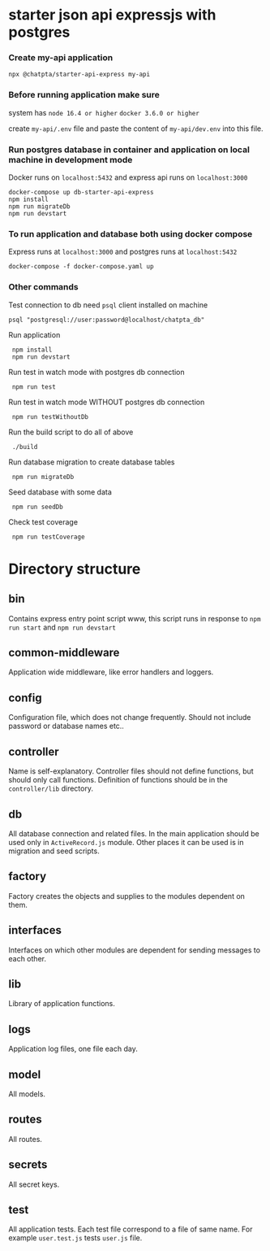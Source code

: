 # starter json api expressjs with postgres

### Create my-api application

```shell
npx @chatpta/starter-api-express my-api
```

### Before running application make sure

system has
```node 16.4 or higher```
```docker 3.6.0 or higher```

create ```my-api/.env``` file and paste the content of ```my-api/dev.env``` into this file.

### Run postgres database in container and application on local machine in development mode

Docker runs on ```localhost:5432``` and express api runs on ```localhost:3000```

```shell
docker-compose up db-starter-api-express
npm install
npm run migrateDb
npm run devstart
```

### To run application and database both using docker compose

Express runs at ```localhost:3000``` and postgres runs at ```localhost:5432```

```shell
docker-compose -f docker-compose.yaml up
```

### Other commands

Test connection to db need ```psql``` client installed on machine

```shell
psql "postgresql://user:password@localhost/chatpta_db"
```

Run application

```shell
 npm install
 npm run devstart
```

Run test in watch mode with postgres db connection

```shell
 npm run test
```

Run test in watch mode WITHOUT postgres db connection

```shell
 npm run testWithoutDb
```

Run the build script to do all of above

```shell
 ./build
```

Run database migration to create database tables

```shell
 npm run migrateDb
```

Seed database with some data

```shell
 npm run seedDb
```

Check test coverage

```shell
 npm run testCoverage
```

# Directory structure

## bin

Contains express entry point script www, this script runs in response to ```npm run start``` and ```npm run devstart```

## common-middleware

Application wide middleware, like error handlers and loggers.

## config

Configuration file, which does not change frequently. Should not include password or database names etc..

## controller

Name is self-explanatory. Controller files should not define functions, but should only call functions. Definition of
functions should be in the ```controller/lib``` directory.

## db

All database connection and related files. In the main application should be used only in ```ActiveRecord.js``` module.
Other places it can be used is in migration and seed scripts.

## factory

Factory creates the objects and supplies to the modules dependent on them.

## interfaces

Interfaces on which other modules are dependent for sending messages to each other.

## lib

Library of application functions.

## logs

Application log files, one file each day.

## model

All models.

## routes

All routes.

## secrets

All secret keys.

## test

All application tests. Each test file correspond to a file of same name. For example ```user.test.js``` tests ```user.js``` file.
